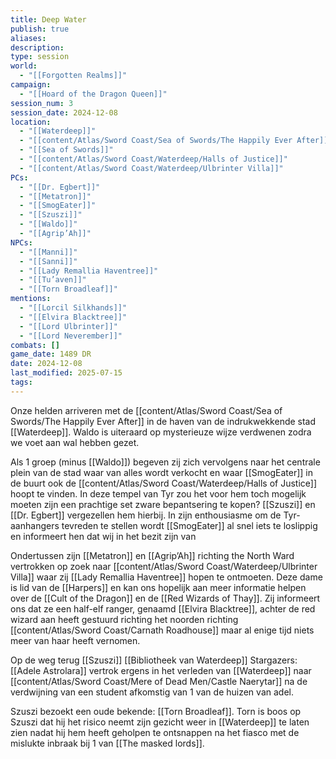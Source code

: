 ```yaml
---
title: Deep Water
publish: true
aliases: 
description: 
type: session
world:
  - "[[Forgotten Realms]]"
campaign:
  - "[[Hoard of the Dragon Queen]]"
session_num: 3
session_date: 2024-12-08
location:
  - "[[Waterdeep]]"
  - "[[content/Atlas/Sword Coast/Sea of Swords/The Happily Ever After]]"
  - "[[Sea of Swords]]"
  - "[[content/Atlas/Sword Coast/Waterdeep/Halls of Justice]]"
  - "[[content/Atlas/Sword Coast/Waterdeep/Ulbrinter Villa]]"
PCs:
  - "[[Dr. Egbert]]"
  - "[[Metatron]]"
  - "[[SmogEater]]"
  - "[[Szuszi]]"
  - "[[Waldo]]"
  - "[[Agrip’Ah]]"
NPCs:
  - "[[Manni]]"
  - "[[Sanni]]"
  - "[[Lady Remallia Haventree]]"
  - "[[Tu’aven]]"
  - "[[Torn Broadleaf]]"
mentions:
  - "[[Lorcil Silkhands]]"
  - "[[Elvira Blacktree]]"
  - "[[Lord Ulbrinter]]"
  - "[[Lord Neverember]]"
combats: []
game_date: 1489 DR
date: 2024-12-08
last_modified: 2025-07-15
tags:
---
```


Onze helden arriveren met de [[content/Atlas/Sword Coast/Sea of Swords/The Happily Ever After]] in de haven van de indrukwekkende stad [[Waterdeep]]. Waldo is uiteraard op mysterieuze wijze verdwenen zodra we voet aan wal hebben gezet. 

Als 1 groep (minus [[Waldo]]) begeven zij zich vervolgens naar het centrale plein van de stad waar van alles wordt verkocht en waar [[SmogEater]] in de buurt ook de [[content/Atlas/Sword Coast/Waterdeep/Halls of Justice]] hoopt te vinden. In deze tempel van Tyr zou het voor hem toch mogelijk moeten zijn een prachtige set zware bepantsering te kopen? [[Szuszi]] en [[Dr. Egbert]] vergezellen hem hierbij. In zijn enthousiasme om de Tyr-aanhangers tevreden te stellen wordt [[SmogEater]] al snel iets te loslippig en informeert hen dat wij in het bezit zijn van 

Ondertussen zijn [[Metatron]] en [[Agrip’Ah]] richting the North Ward vertrokken op zoek naar [[content/Atlas/Sword Coast/Waterdeep/Ulbrinter Villa]] waar zij [[Lady Remallia Haventree]] hopen te ontmoeten. Deze dame is lid van de [[Harpers]] en kan ons hopelijk aan meer informatie helpen over de [[Cult of the Dragon]] en de [[Red Wizards of Thay]]. Zij informeert ons dat ze een half-elf ranger, genaamd [[Elvira Blacktree]], achter de red wizard aan heeft gestuurd richting het noorden richting [[content/Atlas/Sword Coast/Carnath Roadhouse]] maar al enige tijd niets meer van haar heeft vernomen. 

Op de weg terug 
[[Szuszi]]
[[Bibliotheek van Waterdeep]] 
Stargazers: [[Adele Astrolara]] vertrok ergens in het verleden van [[Waterdeep]] naar [[content/Atlas/Sword Coast/Mere of Dead Men/Castle Naerytar]] na de verdwijning van een student afkomstig van 1 van de huizen van adel. 

Szuszi bezoekt een oude bekende: [[Torn Broadleaf]]. Torn is boos op Szuszi dat hij het risico neemt zijn gezicht weer in [[Waterdeep]] te laten zien nadat hij hem heeft geholpen te ontsnappen na het fiasco met de mislukte inbraak bij 1 van [[The masked lords]].
